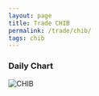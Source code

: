```yaml
---
layout: page
title: Trade CHIB
permalink: /trade/chib/
tags: chib
---
```


### Daily Chart

![CHIB](http://www.marketwatch.com/kaavio.Webhost/charts/big.chart?nosettings=1&symb=CHIB&uf=7168&type=4&size=3&sid=11118842&style=1013&freq=1&time=8&ma=6&maval=20,50,200&lf=4&lf2=0&lf3=0&height=510&width=720&mocktick=1)
